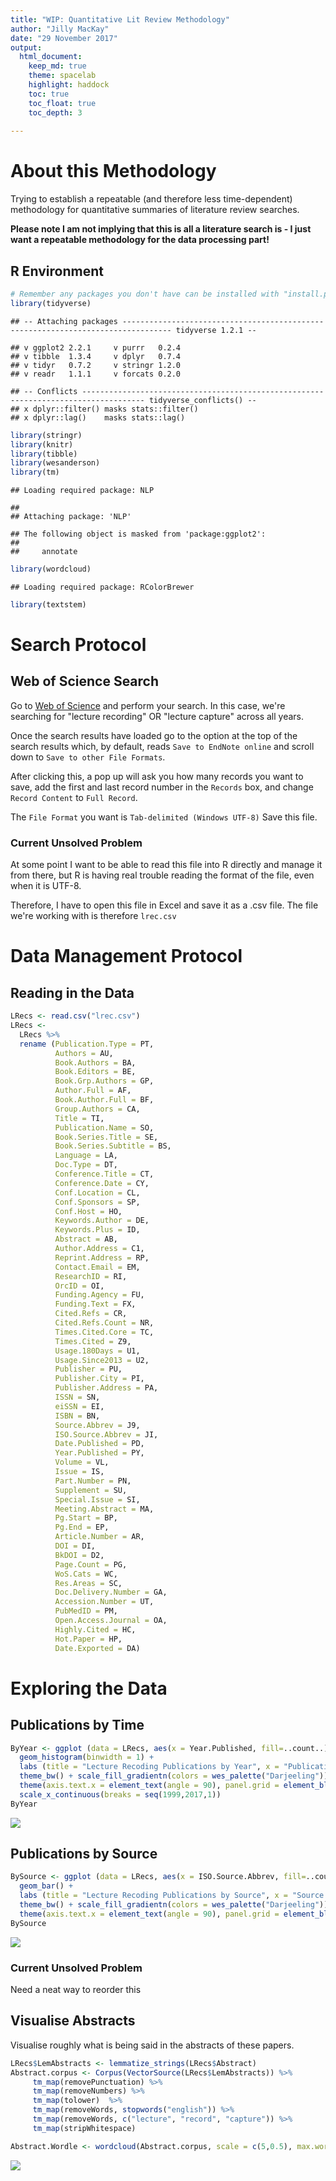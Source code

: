 ```yaml
---
title: "WIP: Quantitative Lit Review Methodology"
author: "Jilly MacKay"
date: "29 November 2017"
output: 
  html_document:
    keep_md: true
    theme: spacelab
    highlight: haddock
    toc: true 
    toc_float: true
    toc_depth: 3
    
---
```

# About this Methodology
Trying to establish a repeatable (and therefore less time-dependent) methodology for quantitative summaries of literature review searches.

**Please note I am not implying that this is all a literature search is - I just want a repeatable methodology for the data processing part!**

## R Environment

```r
# Remember any packages you don't have can be installed with "install.packages("package.name")"
library(tidyverse)
```

```
## -- Attaching packages --------------------------------------------------------------------------------- tidyverse 1.2.1 --
```

```
## v ggplot2 2.2.1     v purrr   0.2.4
## v tibble  1.3.4     v dplyr   0.7.4
## v tidyr   0.7.2     v stringr 1.2.0
## v readr   1.1.1     v forcats 0.2.0
```

```
## -- Conflicts ------------------------------------------------------------------------------------ tidyverse_conflicts() --
## x dplyr::filter() masks stats::filter()
## x dplyr::lag()    masks stats::lag()
```

```r
library(stringr)
library(knitr)
library(tibble)
library(wesanderson)
library(tm)
```

```
## Loading required package: NLP
```

```
## 
## Attaching package: 'NLP'
```

```
## The following object is masked from 'package:ggplot2':
## 
##     annotate
```

```r
library(wordcloud)
```

```
## Loading required package: RColorBrewer
```

```r
library(textstem)
```

# Search Protocol
## Web of Science Search
Go to [Web of Science](https://webofknowledge.com/) and perform your search. In this case, we're searching for "lecture recording" OR "lecture capture" across all years. 

Once the search results have loaded go to the option at the top of the search results which, by default, reads `Save to EndNote online` and scroll down to `Save to other File Formats`. 

After clicking this, a pop up will ask you how many records you want to save, add the first and last record number in the `Records` box, and change `Record Content` to `Full Record`.

The `File Format` you want is `Tab-delimited (Windows UTF-8)`
Save this file. 

### Current Unsolved Problem
At some point I want to be able to read this file into R directly and manage it from there, but R is having real trouble reading the format of the file, even when it is UTF-8. 

Therefore, I have to open this file in Excel and save it as a .csv file. The file we're working with is therefore `lrec.csv`



# Data Management Protocol
## Reading in the Data

```r
LRecs <- read.csv("lrec.csv")
LRecs <- 
  LRecs %>%
  rename (Publication.Type = PT, 
          Authors = AU, 
          Book.Authors = BA, 
          Book.Editors = BE, 
          Book.Grp.Authors = GP, 
          Author.Full = AF, 
          Book.Author.Full = BF, 
          Group.Authors = CA, 
          Title = TI, 
          Publication.Name = SO, 
          Book.Series.Title = SE, 
          Book.Series.Subtitle = BS, 
          Language = LA, 
          Doc.Type = DT, 
          Conference.Title = CT, 
          Conference.Date = CY, 
          Conf.Location = CL, 
          Conf.Sponsors = SP, 
          Conf.Host = HO, 
          Keywords.Author = DE, 
          Keywords.Plus = ID, 
          Abstract = AB, 
          Author.Address = C1, 
          Reprint.Address = RP, 
          Contact.Email = EM, 
          ResearchID = RI, 
          OrcID = OI, 
          Funding.Agency = FU, 
          Funding.Text = FX, 
          Cited.Refs = CR, 
          Cited.Refs.Count = NR, 
          Times.Cited.Core = TC, 
          Times.Cited = Z9, 
          Usage.180Days = U1, 
          Usage.Since2013 = U2, 
          Publisher = PU, 
          Publisher.City = PI, 
          Publisher.Address = PA, 
          ISSN = SN, 
          eiSSN = EI, 
          ISBN = BN, 
          Source.Abbrev = J9, 
          ISO.Source.Abbrev = JI, 
          Date.Published = PD, 
          Year.Published = PY, 
          Volume = VL, 
          Issue = IS, 
          Part.Number = PN, 
          Supplement = SU, 
          Special.Issue = SI, 
          Meeting.Abstract = MA, 
          Pg.Start = BP, 
          Pg.End = EP,
          Article.Number = AR, 
          DOI = DI, 
          BkDOI = D2, 
          Page.Count = PG, 
          WoS.Cats = WC, 
          Res.Areas = SC, 
          Doc.Delivery.Number = GA, 
          Accession.Number = UT, 
          PubMedID = PM, 
          Open.Access.Journal = OA, 
          Highly.Cited = HC, 
          Hot.Paper = HP, 
          Date.Exported = DA)
```




# Exploring the Data
## Publications by Time

```r
ByYear <- ggplot (data = LRecs, aes(x = Year.Published, fill=..count..)) + 
  geom_histogram(binwidth = 1) + 
  labs (title = "Lecture Recoding Publications by Year", x = "Publication Year") + 
  theme_bw() + scale_fill_gradientn(colors = wes_palette("Darjeeling"))  + 
  theme(axis.text.x = element_text(angle = 90), panel.grid = element_blank()) + 
  scale_x_continuous(breaks = seq(1999,2017,1))
ByYear
```

![](LitReviewMethods_files/figure-html/unnamed-chunk-3-1.png)<!-- -->

## Publications by Source

```r
BySource <- ggplot (data = LRecs, aes(x = ISO.Source.Abbrev, fill=..count..)) + 
  geom_bar() + 
  labs (title = "Lecture Recoding Publications by Source", x = "Source Name") + 
  theme_bw() + scale_fill_gradientn(colors = wes_palette("Darjeeling"))  + 
  theme(axis.text.x = element_text(angle = 90), panel.grid = element_blank())
BySource
```

![](LitReviewMethods_files/figure-html/unnamed-chunk-4-1.png)<!-- -->

### Current Unsolved Problem
Need a neat way to reorder this


## Visualise Abstracts
Visualise roughly what is being said in the abstracts of these papers.

```r
LRecs$LemAbstracts <- lemmatize_strings(LRecs$Abstract)
Abstract.corpus <- Corpus(VectorSource(LRecs$LemAbstracts)) %>%
     tm_map(removePunctuation) %>%
     tm_map(removeNumbers) %>%
     tm_map(tolower)  %>%
     tm_map(removeWords, stopwords("english")) %>%
     tm_map(removeWords, c("lecture", "record", "capture")) %>%
     tm_map(stripWhitespace)

Abstract.Wordle <- wordcloud(Abstract.corpus, scale = c(5,0.5), max.words = 100, random.order = FALSE, random.color = FALSE, rot.per = 0, use.r.layout = FALSE, colors = wes_palette("Darjeeling"))
```

![](LitReviewMethods_files/figure-html/unnamed-chunk-5-1.png)<!-- -->

